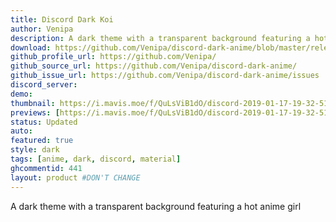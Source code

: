 ```yaml
---
title: Discord Dark Koi
author: Venipa
description: A dark theme with a transparent background featuring a hot anime girl
download: https://github.com/Venipa/discord-dark-anime/blob/master/releases/import/discord-dark-anime.theme.css
github_profile_url: https://github.com/Venipa/
github_source_url: https://github.com/Venipa/discord-dark-anime/
github_issue_url: https://github.com/Venipa/discord-dark-anime/issues
discord_server:
demo:
thumbnail: https://i.mavis.moe/f/QuLsViB1dO/discord-2019-01-17-19-32-51.png
previews: [https://i.mavis.moe/f/QuLsViB1dO/discord-2019-01-17-19-32-51.png, https://i.imgur.com/7ywG8eo.png, https://i.imgur.com/XsXtv1H.png, https://i.imgur.com/8guydlw.png, https://i.imgur.com/wThxQ3t.png, https://i.imgur.com/7wTeYO3.png]
status: Updated
auto:
featured: true
style: dark
tags: [anime, dark, discord, material]
ghcommentid: 441
layout: product #DON'T CHANGE
---
```

A dark theme with a transparent background featuring a hot anime girl
